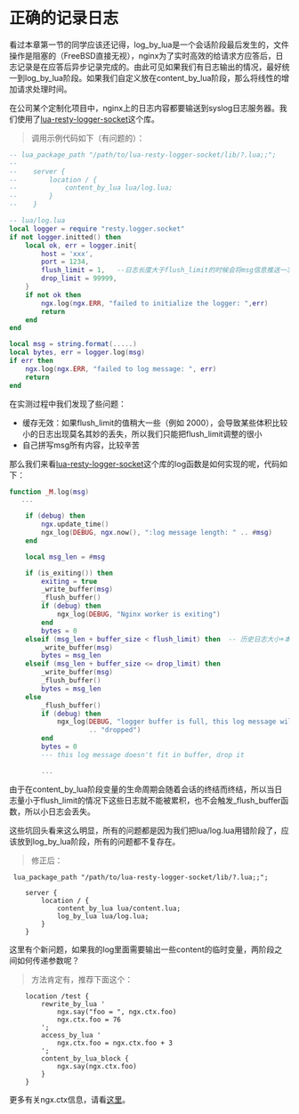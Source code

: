 # 正确的记录日志

看过本章第一节的同学应该还记得，log_by_lua是一个会话阶段最后发生的，文件操作是阻塞的（FreeBSD直接无视），nginx为了实时高效的给请求方应答后，日志记录是在应答后异步记录完成的。由此可见如果我们有日志输出的情况，最好统一到log_by_lua阶段。如果我们自定义放在content_by_lua阶段，那么将线性的增加请求处理时间。

在公司某个定制化项目中，nginx上的日志内容都要输送到syslog日志服务器。我们使用了[lua-resty-logger-socket](https://github.com/cloudflare/lua-resty-logger-socket)这个库。

> 调用示例代码如下（有问题的）：


```lua
-- lua_package_path "/path/to/lua-resty-logger-socket/lib/?.lua;;";
--
--    server {
--        location / {
--            content_by_lua lua/log.lua;
--        }
--    }

-- lua/log.lua
local logger = require "resty.logger.socket"
if not logger.initted() then
    local ok, err = logger.init{
        host = 'xxx',
        port = 1234,
        flush_limit = 1,   --日志长度大于flush_limit的时候会将msg信息推送一次
        drop_limit = 99999,
    }
    if not ok then
        ngx.log(ngx.ERR, "failed to initialize the logger: ",err)
        return
    end
end

local msg = string.format(.....)
local bytes, err = logger.log(msg)
if err then
    ngx.log(ngx.ERR, "failed to log message: ", err)
    return
end
```


在实测过程中我们发现了些问题：

* 缓存无效：如果flush_limit的值稍大一些（例如 2000），会导致某些体积比较小的日志出现莫名其妙的丢失，所以我们只能把flush_limit调整的很小
* 自己拼写msg所有内容，比较辛苦

那么我们来看[lua-resty-logger-socket](https://github.com/cloudflare/lua-resty-logger-socket)这个库的log函数是如何实现的呢，代码如下：
```lua
function _M.log(msg)  
   ...

    if (debug) then
        ngx.update_time()
        ngx_log(DEBUG, ngx.now(), ":log message length: " .. #msg)
    end

    local msg_len = #msg

    if (is_exiting()) then
        exiting = true
        _write_buffer(msg)
        _flush_buffer()
        if (debug) then
            ngx_log(DEBUG, "Nginx worker is exiting")
        end
        bytes = 0
    elseif (msg_len + buffer_size < flush_limit) then  -- 历史日志大小+本地日志大小小于推送上限
        _write_buffer(msg)
        bytes = msg_len
    elseif (msg_len + buffer_size <= drop_limit) then
        _write_buffer(msg)
        _flush_buffer()
        bytes = msg_len
    else
        _flush_buffer()
        if (debug) then
            ngx_log(DEBUG, "logger buffer is full, this log message will be "
                    .. "dropped")
        end
        bytes = 0
        --- this log message doesn't fit in buffer, drop it  

        ...
```

由于在content_by_lua阶段变量的生命周期会随着会话的终结而终结，所以当日志量小于flush_limit的情况下这些日志就不能被累积，也不会触发_flush_buffer函数，所以小日志会丢失。

这些坑回头看来这么明显，所有的问题都是因为我们把lua/log.lua用错阶段了，应该放到log_by_lua阶段，所有的问题都不复存在。

> 修正后：

```
 lua_package_path "/path/to/lua-resty-logger-socket/lib/?.lua;;";

    server {
        location / {
            content_by_lua lua/content.lua;
            log_by_lua lua/log.lua;
        }
    }
```

这里有个新问题，如果我的log里面需要输出一些content的临时变量，两阶段之间如何传递参数呢？

> 方法肯定有，推荐下面这个：

```
    location /test {
        rewrite_by_lua '
            ngx.say("foo = ", ngx.ctx.foo)
            ngx.ctx.foo = 76
        ';
        access_by_lua '
            ngx.ctx.foo = ngx.ctx.foo + 3
        ';
        content_by_lua_block {
            ngx.say(ngx.ctx.foo)
        }
    }
```

更多有关ngx.ctx信息，请看[这里](http://wiki.nginx.org/HttpLuaModuleZh#ngx.ctx)。
